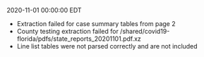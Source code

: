 2020-11-01 00:00:00 EDT


- Extraction failed for case summary tables from page 2
- County testing extraction failed for /shared/covid19-florida/pdfs/state_reports_20201101.pdf.xz
- Line list tables were not parsed correctly and are not included

